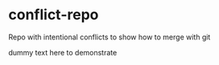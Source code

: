 # conflict-repo
Repo with intentional conflicts to show how to merge with git

dummy text here to demonstrate